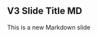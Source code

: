 <!-- .slide: data-background="./images/TACC_bg_clear.png" data-background-size="100% 100%" -->

##  V3 Slide Title MD

This is a new Markdown slide
